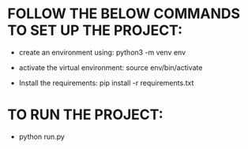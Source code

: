 # FOLLOW THE BELOW COMMANDS TO SET UP THE PROJECT:

* create an environment using:
    python3 -m venv env

* activate the virtual environment:
    source env/bin/activate

* Install the requirements:
    pip install -r requirements.txt

# TO RUN THE PROJECT:

* python run.py

